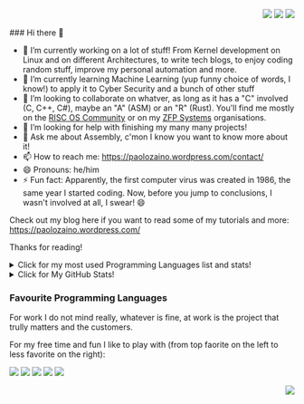 <p align="right">
    <a href="https://www.linkedin.com/in/paolofabiozainon/"><img src="https://img.shields.io/badge/LinkedIn-0077B5?style=for-the-badge&logo=linkedin&logoColor=white" /></a> 
    <a href="https://twitter.com/PaoloFabioZaino"><img src="https://img.shields.io/badge/Twitter-1DA1F2?style=for-the-badge&logo=twitter&logoColor=white" /></a> 
    <a href="https://www.instagram.com/paolofabiozaino/"><img src="https://img.shields.io/badge/Instagram-E4405F?style=for-the-badge&logo=instagram&logoColor=white" /></a> 
<!--
[![FaceBook Badge](https://img.shields.io/badge/Facebook-1877F2?style=for-the-badge&logo=facebook&logoColor=white)](https://www.facebook.com/Paolo-Fabio-Zaino-104703188259807)
-->
<!--
[![YouTube Channel Views](https://img.shields.io/youtube/channel/views/UCOaGksYHwlmVPKghnWN-duw?style=social)](https://youtube.com/channel/UCOaGksYHwlmVPKghnWN-duw)
-->
</p>
### Hi there 👋

- 🔭 I’m currently working on a lot of stuff! From Kernel development on Linux and on different Architectures, to write tech blogs, to enjoy coding random stuff, improve my personal automation and more.
- 🌱 I’m currently learning Machine Learning (yup funny choice of words, I know!) to apply it to Cyber Security and a bunch of other stuff
- 👯 I’m looking to collaborate on whatver, as long as it has a "C" involved (C, C++, C#), maybe an "A" (ASM) or an "R" (Rust). You'll find me mostly on the [RISC OS Community](https://github.com/RISC-OS-Community) or on my [ZFP Systems](https://github.com/ZFPSystems) organisations.
- 🤔 I’m looking for help with finishing my many many projects!
- 💬 Ask me about Assembly, c'mon I know you want to know more about it!
- 📫 How to reach me: https://paolozaino.wordpress.com/contact/
- 😄 Pronouns: he/him
- ⚡ Fun fact: Apparently, the first computer virus was created in 1986, the same year I started coding. Now, before you jump to conclusions, I wasn't involved at all, I swear! 😄

Check out my blog here if you want to read some of my tutorials and more: https://paolozaino.wordpress.com/

Thanks for reading!

<details>
    <summary>Click for my most used Programming Languages list and stats!</summary>
    <p align="center">
        <img align="center" src="https://github-readme-stats.vercel.app/api/top-langs/?username=pzaino&layout=compact)](https://github.com/pzaino/github-readme-stats" 
        <br>
    </p>
</details>

<details>
    <summary>Click for My GitHub Stats!</summary>
    <p align="center">
         <img align="center" src="https://github-readme-stats.vercel.app/api?username=pzaino&bg_color=071A2C&icon_color=4194FD&show_icons=true&count_private=true&theme=tokyonight&line_height=27&text_color=FFFFFF" alt="PZaino's github stats"/>
        <br>
    </p>
</details>

### Favourite Programming Languages

For work I do not mind really, whatever is fine, at work is the project that trully matters and the customers.

For my free time and fun I like to play with (from top faorite on the left to less favorite on the right):

<p align="left">
    <img src="https://img.shields.io/badge/C-00599C?style=for-the-badge&logo=c&logoColor=white">
    <img src="https://img.shields.io/badge/C%2B%2B-00599C?style=for-the-badge&logo=c%2B%2B&logoColor=white">
    <img src="https://img.shields.io/badge/Rust-black?style=for-the-badge&logo=rust&logoColor=#E57324">
    <img src="https://img.shields.io/badge/C%23-239120?style=for-the-badge&logo=c-sharp&logoColor=white">
    <img src="https://img.shields.io/badge/Go-00ADD8?style=for-the-badge&logo=go&logoColor=white">
    <p align="right">
        <a href="https://github.com/pzaino"><img src="https://visitor-badge.glitch.me/badge?page_id=pzaino.pzaino" /></a>
    </p>
</p>
